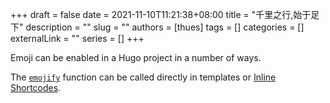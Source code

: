 +++ 
draft = false
date = 2021-11-10T11:21:38+08:00
title = "千里之行,始于足下"
description = ""
slug = ""
authors = [thues]
tags = []
categories = []
externalLink = ""
series = []
+++


Emoji can be enabled in a Hugo project in a number of ways.
<!--more-->
The [`emojify`](https://gohugo.io/functions/emojify/) function can be called directly in templates or [Inline Shortcodes](https://gohugo.io/templates/shortcode-templates/#inline-shortcodes).
